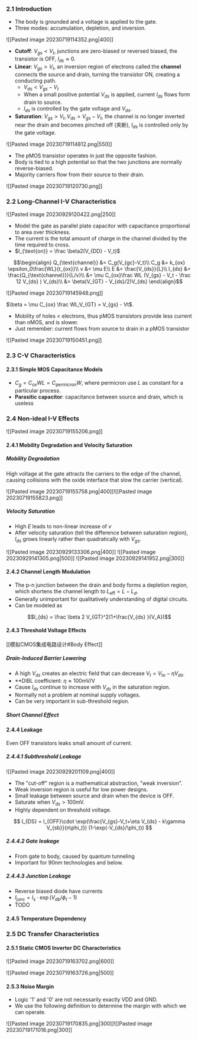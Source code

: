### 2.1 Introduction

* The body is grounded and a voltage is applied to the gate.
* Three modes: accumulation, depletion, and inversion.

![[Pasted image 20230719114352.png|400]]

* **Cutoff**: $V_{gs} < V_{t}$, junctions are zero-biased or reversed biased, the transistor is OFF, $I_{ds} \approx 0$.
* **Linear**: $V_{gs} > V_{t}$, an inversion region of electrons called the **channel** connects the source and drain, turning the transistor ON, creating a conducting path. 
	* $V_{ds} < V_{gs} - V_{t}$
	* When a small positive potential $V_{ds}$ is applied, current $I_{ds}$ flows form drain to source.
	* $I_{ds}$ is controlled by the gate voltage and $V_{ds}$.
* **Saturation**: $V_{gs} > V_{t}, V_{ds} > V_{gs} - V_{t}$, the channel is no longer inverted near the drain and becomes pinched off (夹断), $I_{ds}$ is controlled only by the gate voltage.

![[Pasted image 20230719114812.png|550]]

* The pMOS transistor operates in just the opposite fashion.
* Body is tied to a high potential so that the two junctions are normally reverse-biased.
* Majority carriers flow from their source to their drain.

![[Pasted image 20230719120730.png]]



### 2.2 Long-Channel I-V Characteristics

![[Pasted image 20230929120422.png|250]]

* Model the gate as parallel plate capacitor with capacitance proportional to area over thickness.
* The current is the total amount of charge in the channel divided by the time required to cross.
* $I_{\text{on}} = \frac \beta2(V_{DD} - V_t)$ 

$$\begin{align}
Q_{\text{channel}} &= C_g(V_{gc}-V_t)\\
C_g &= k_{ox} \epsilon_0\frac{WL}{t_{ox}}\\
v &= \mu E\\
E &= \frac{V_{ds}}{L}\\
I_{ds} &= \frac{Q_{\text{channel}}}{L/v}\\
&= \mu C_{ox}\frac WL (V_{gs} - V_t - \frac 12 V_{ds} ) V_{ds}\\
&= \beta(V_{GT} - V_{ds}/2)V_{ds}
\end{align}$$


![[Pasted image 20230719145948.png]]

$\beta = \mu C_{ox} \frac WL;V_{GT} = V_{gs} - Vt$.

* Mobility of holes < electrons, thus pMOS transistors provide less current than nMOS, and is slower.
* Just remember: current flows from source to drain in a pMOS transistor

![[Pasted image 20230719150451.png]]



### 2.3 C-V Characteristics

#### 2.3.1 Simple MOS Capacitance Models

* $C_g = C_{ox}WL = C_\text{permicron}W$, where permicron use $L$ as constant for a particular process.
* **Parasitic capacitor**: capacitance between source and drain, which is useless

### 2.4 Non-ideal I-V Effects

![[Pasted image 20230719155206.png]]

#### 2.4.1 Mobility Degradation and Velocity Saturation

##### Mobility Degradation

High voltage at the gate attracts the carriers to the edge of the channel, causing collisions with the oxide interface that slow the carrier (vertical).

![[Pasted image 20230719155758.png|400]]![[Pasted image 20230719155823.png]]

##### Velocity Saturation

* High $E$ leads to non-linear increase of $v$
* After velocity saturation (tell the difference between saturation region), $I_{ds}$ grows linearly rather than quadratically with $V_{gs}$.

![[Pasted image 20230929133306.png|400]]
![[Pasted image 20230929141305.png|500]]
![[Pasted image 20230929141952.png|300]]

#### 2.4.2 Channel Length Modulation

* The p-n junction between the drain and body forms a depletion region, which shortens the channel length to $L_{\text{eff}} = L - L_d$.
* Generally unimportant for qualitatively understanding of digital circuits.
* Can be modeled as

$$I_{ds} = \frac \beta 2 V_{GT}^2(1+\frac{V_{ds} }{V_A})$$


#### 2.4.3 Threshold Voltage Effects

[[模拟CMOS集成电路设计#Body Effect]]

##### Drain-Induced Barrier Lowering

* A high $V_{ds}$ creates an electric field that can decrease $V_t = V_{to} - \eta V_{ds}$.
* **DIBL coefficient: $\eta \approx 100 \text{mV/V}$
* Cause $I_{ds}$ continue to increase with $V_{ds}$ in the saturation region.
* Normally not a problem at nominal supply voltages.
* Can be very important in sub-threshold region.

##### Short Channel Effect

#### 2.4.4 Leakage

Even OFF transistors leaks small amount of current.

##### 2.4.4.1 Subthreshold Leakage

![[Pasted image 20230929201109.png|400]]

* The "cut-off" region is a mathematical abstraction, "weak inversion".
* Weak inversion region is useful for low power designs.
* Small leakage between source and drain when the device is OFF.
* Saturate when $V_{ds} > 100\text{mV}$.
* Highly dependent on threshold voltage.

$$
I_{DS} = I_{OFF}\cdot \exp(\frac{V_{gs}-V_t+\eta V_{ds} - k\gamma V_{sb}}{n\phi_t}) (1-\exp(-V_{ds}/\phi_t))
$$

##### 2.4.4.2 Gate leakage

* From gate to body, caused by quantum tunneling
* Important for 90nm technologies and below.

##### 2.4.4.3 Junction Leakage

* Reverse biased diode have currents
* $I_{\text{junc}} = I_s \cdot \exp(V_{db}/\phi_t - 1)$
* TODO

#### 2.4.5 Temperature Dependency



### 2.5 DC Transfer Characteristics

#### 2.5.1 Static CMOS Inverter DC Characteristics

![[Pasted image 20230719163702.png|600]]

![[Pasted image 20230719163726.png|500]]

#### 2.5.3 Noise Margin

* Logic '1' and '0' are not necessarily exactly VDD and GND.
* We use the following definition to determine the margin with which we can operate.

![[Pasted image 20230719170835.png|300]]![[Pasted image 20230719171018.png|300]]


